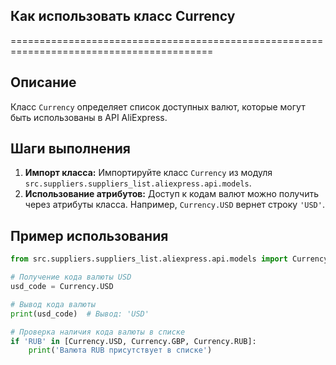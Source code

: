 ## Как использовать класс Currency
=========================================================================================

Описание
-------------------------
Класс `Currency` определяет список доступных валют, которые могут быть использованы в API AliExpress.

Шаги выполнения
-------------------------
1. **Импорт класса:** Импортируйте класс `Currency` из модуля `src.suppliers.suppliers_list.aliexpress.api.models`.
2. **Использование атрибутов:** Доступ к кодам валют можно получить через атрибуты класса. Например, `Currency.USD` вернет строку `'USD'`.

Пример использования
-------------------------

```python
from src.suppliers.suppliers_list.aliexpress.api.models import Currency

# Получение кода валюты USD
usd_code = Currency.USD

# Вывод кода валюты
print(usd_code)  # Вывод: 'USD'

# Проверка наличия кода валюты в списке
if 'RUB' in [Currency.USD, Currency.GBP, Currency.RUB]:
    print('Валюта RUB присутствует в списке')
```